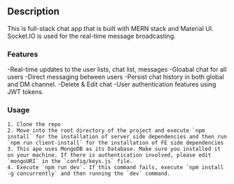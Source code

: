 ## Description

This is full-stack chat app that is built with MERN stack and Material UI. Socket.IO is used for the real-time message broadcasting.

### Features
-Real-time updates to the user lists, chat list, messages
-Gloabal chat for all users
-Direct messaging between users
-Persist chat history in both global and DM channel.
-Delete & Edit chat
-User authentication features using JWT tokens.

### Usage

```
1. Clone the repo
2. Move into the root directory of the project and execute `npm install` for the installation of server side dependencies and then run `npm run client-install` for the installation of FE side dependencies
3. This apo uses MongoDB as its Database. Make sure you installed it on your machine. If there is authentication involved, please edit `mongoURI` in the `config/keys.js` file.
4. Execute `npm run dev`. If this command fails, execute `npm install -g concurrently` and then running the `dev` command.

```
